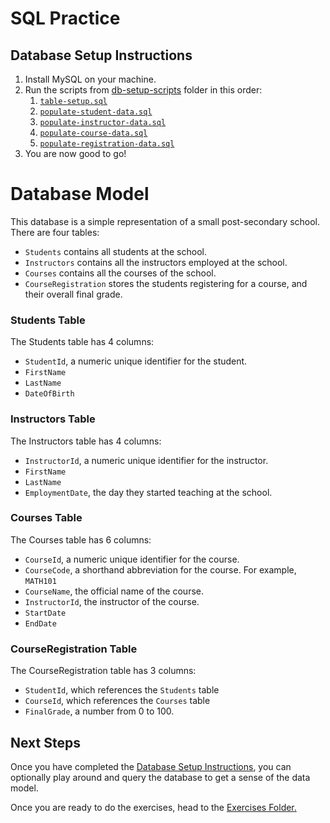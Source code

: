 # SQL Practice

## Database Setup Instructions

1. Install MySQL on your machine.
2. Run the scripts from [db-setup-scripts](./db-setup-scripts/) folder in this order:
    1. [`table-setup.sql`](./db-setup-scripts/table-setup.sql)
    2. [`populate-student-data.sql`](./db-setup-scripts/populate-student-data.sql)
    3. [`populate-instructor-data.sql`](./db-setup-scripts/populate-instructor-data.sql)
    4. [`populate-course-data.sql`](./db-setup-scripts/populate-course-data.sql)
    5. [`populate-registration-data.sql`](./db-setup-scripts/populate-registration-data.sql)
3. You are now good to go!

# Database Model
This database is a simple representation of a small post-secondary school.  There are four tables:
- `Students` contains all students at the school.
- `Instructors` contains all the instructors employed at the school.
- `Courses` contains all the courses of the school.
- `CourseRegistration` stores the students registering for a course, and their overall final grade.

### Students Table
The Students table has 4 columns:
- `StudentId`, a numeric unique identifier for the student.
- `FirstName`
- `LastName`
- `DateOfBirth`

### Instructors Table
The Instructors table has 4 columns:
- `InstructorId`, a numeric unique identifier for the instructor.
- `FirstName`
- `LastName`
- `EmploymentDate`, the day they started teaching at the school.

### Courses Table
The Courses table has 6 columns:
- `CourseId`, a numeric unique identifier for the course.
- `CourseCode`, a shorthand abbreviation for the course. For example, `MATH101`
- `CourseName`, the official name of the course.
- `InstructorId`, the instructor of the course.
- `StartDate`
- `EndDate`

### CourseRegistration Table
The CourseRegistration table has 3 columns:
- `StudentId`, which references the `Students` table
- `CourseId`, which references the `Courses` table
- `FinalGrade`, a number from 0 to 100.


## Next Steps

Once you have completed the [Database Setup Instructions](./README.md#database-setup-instructions), you can optionally play around and query the database to get a sense of the data model.

Once you are ready to do the exercises, head to the [Exercises Folder.](./exercises/README.md)


